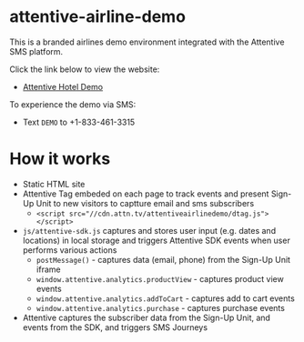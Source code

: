 # attentive-airline-demo
This is a branded airlines demo environment integrated with the Attentive SMS platform. 

Click the link below to view the website:

- [Attentive Hotel Demo](https://attentive-sales-engineering.github.io/attentive-airlines-demo/index.html)

To experience the demo via SMS:

- Text `DEMO` to +1-833-461-3315

# How it works

- Static HTML site
- Attentive Tag embeded on each page to track events and present Sign-Up Unit to new visitors to captture email and sms subscribers
  - `<script src="//cdn.attn.tv/attentiveairlinedemo/dtag.js"></script>`
- `js/attentive-sdk.js` captures and stores user input (e.g. dates and locations) in local storage and triggers Attentive SDK events when user performs various actions
  - `postMessage()` - captures data (email, phone) from the Sign-Up Unit iframe
  - `window.attentive.analytics.productView` - captures product view events
  - `window.attentive.analytics.addToCart` - captures add to cart events
  - `window.attentive.analytics.purchase` - captures purchase events
- Attentive captures the subscriber data from the Sign-Up Unit, and events from the SDK, and triggers SMS Journeys